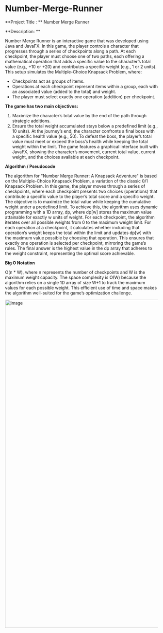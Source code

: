 # Number-Merge-Runner
**Project Title : **
Number Merge Runner

**Description: **

  Number Merge Runner is an interactive game that was developed using Java and JavaFX. In this game, the player controls a character that progresses through a series of checkpoints along a path. At each checkpoint, the player must choose one of two paths, each offering a mathematical operation that adds a specific value to the character’s total value (e.g., +10 or +20) and contributes a specific weight (e.g., 1 or 2 units). This setup simulates the Multiple-Choice Knapsack Problem, where:
- Checkpoints act as groups of items.
- Operations at each checkpoint represent items within a group, each with an associated value (added to the total) and weight.
- The player must select exactly one operation (addition) per checkpoint.
  
**The game has two main objectives:**
1. Maximize the character’s total value by the end of the path through strategic additions.
2. Ensure the total weight accumulated stays below a predefined limit (e.g., 10 units).
  At the journey’s end, the character confronts a final boss with a specific health value (e.g., 50). To defeat the boss, the player’s total value must meet or exceed the boss’s health while keeping the total weight within the limit. The game features a graphical interface built with JavaFX, showing the character’s movement, current total value, current weight, and the choices available at each checkpoint. 

**Algorithm / Pseudocode**

  The algorithm for "Number Merge Runner: A Knapsack Adventure" is based on the Multiple-Choice Knapsack Problem, a variation of the classic 0/1 Knapsack Problem. In this game, the player moves through a series of checkpoints, where each checkpoint presents two choices (operations) that contribute a specific value to the player’s total score and a specific weight. The objective is to maximize the total value while keeping the cumulative weight under a predefined limit. To achieve this, the algorithm uses dynamic programming with a 1D array, dp, where dp[w] stores the maximum value attainable for exactly w units of weight. For each checkpoint, the algorithm iterates over all possible weights from 0 to the maximum weight limit. For each operation at a checkpoint, it calculates whether including that operation’s weight keeps the total within the limit and updates dp[w] with the maximum value possible by choosing that operation. This ensures that exactly one operation is selected per checkpoint, mirroring the game’s rules. The final answer is the highest value in the dp array that adheres to the weight constraint, representing the optimal score achievable.

**Big O Notation**

  O(n * W), where n represents the number of checkpoints and W is the maximum weight capacity. The space complexity is O(W) because the algorithm relies on a single 1D array of size W+1 to track the maximum values for each possible weight. This efficient use of time and space makes the algorithm well-suited for the game’s optimization challenge.

<img width="1919" height="1079" alt="image" src="https://github.com/user-attachments/assets/9100741f-9dc2-47a1-a763-c1b039a4a6f8" />
